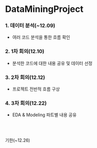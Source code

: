 # DataMiningProject
### 1. 데이터 분석(~12.09) 
- 여러 코드 분석을 통한 흐름 확인
### 2. 1차 회의(12.10) 
- 분석한 코드에 대한 내용 공유 및 데이터 선정
### 3. 2차 회의(12.12) 
- 프로젝트 전반적 흐름 구상
### 4. 3차 회의(12.22) 
- EDA & Modeling 파트별 내용 공유

 <br/> <br/>

기한(~12.26)
